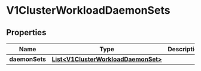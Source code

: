 # V1ClusterWorkloadDaemonSets

## Properties
Name | Type | Description | Notes
------------ | ------------- | ------------- | -------------
**daemonSets** | [**List&lt;V1ClusterWorkloadDaemonSet&gt;**](V1ClusterWorkloadDaemonSet.md) |  |  [optional]
